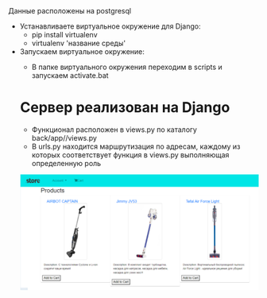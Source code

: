 </ul>
Данные расположены на postgresql
<ul>

 <li>Устанавливаете виртуальное окружение для Django:
    <ul>
      <li> pip install virtualenv </li>
      <li> virtualenv 'название среды'</li>
    </ul>
  
  </li>
  <li>Запускаем виртуальное окружение:</li>
  <ul>
  <li>
    В папке виртуального окружения переходим в scripts и запускаем activate.bat
  </li>
  </ul>
  
  
<h1> Сервер реализован на Django</h1>
<ul>
  <li>Функционал расположен в views.py по каталогу back/app//views.py</li>
  <li>В urls.py находится маршрутизация по адресам, каждому из которых соответствует функция в views.py выполняющая определенную роль</li>
 </ul>

![screen](https://github.com/ids21/WebShop/blob/master/webscreen.png?raw=true)

